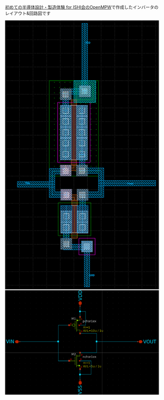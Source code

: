 [初めての半導体設計・製造体験 for ISHI会のOpenMPW](https://ishikai.connpass.com/event/332952/)で作成したインバータのレイアウト&回路図です

![layout.png](layout.png)
![schematic.png](schematic.png)
